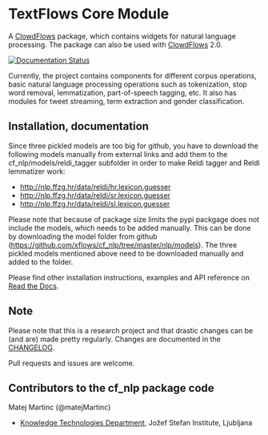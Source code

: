 # TextFlows Core Module #


A [ClowdFlows](https://github.com/xflows/clowdflows/) package, which contains widgets for natural language processing. The package can also be used with [ClowdFlows](https://github.com/xflows/clowdflows/) 2.0.

[![Documentation Status](https://readthedocs.org/projects/rdm/badge/?version=latest)](http://clowdflows.readthedocs.io/)

Currently, the project contains components for different corpus operations, basic natural language processing operations such as tokenization, stop word removal, lemmatization, part-of-speech tagging, etc. It also has modules for tweet streaming, term extraction and gender classification.


## Installation, documentation ##

Since three pickled models are too big for github, you have to download the following models manually from external links and add them to the cf_nlp/models/reldi_tagger subfolder in order to make Reldi tagger and Reldi lemmatizer work:

* http://nlp.ffzg.hr/data/reldi/hr.lexicon.guesser
* http://nlp.ffzg.hr/data/reldi/sr.lexicon.guesser
* http://nlp.ffzg.hr/data/reldi/sl.lexicon.guesser

Please note that because of package size limits the pypi packgage does not include the models, which needs to be added manually. This can be done by downloading the model folder from github (https://github.com/xflows/cf_nlp/tree/master/nlp/models). The three pickled models mentioned above need to be downloaded manually and added to the folder. 

Please find other installation instructions, examples and API reference on [Read the Docs](http://clowdflows.readthedocs.io/).

## Note ##

Please note that this is a research project and that drastic changes can be (and are) made pretty regularly. Changes are documented in the [CHANGELOG](CHANGELOG.md).

Pull requests and issues are welcome.

## Contributors to the cf_nlp package code ##

Matej Martinc (@matejMartinc)

* [Knowledge Technologies Department](http://kt.ijs.si), Jožef Stefan Institute, Ljubljana